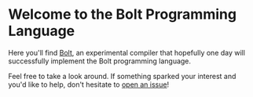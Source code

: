 # Welcome to the Bolt Programming Language

Here you'll find [Bolt](https://github.com/boltlang/Bolt), an experimental compiler that hopefully one day will successfully implement the Bolt programming language.

Feel free to take a look around. If something sparked your interest and you'd like to help, don't hesitate to [open an issue](https://github.com/boltlang/Bolt/issues/new)!
